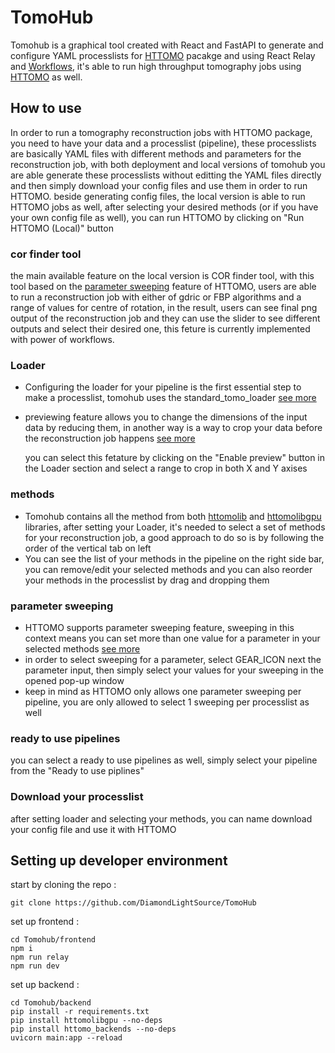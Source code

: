 # TomoHub 
Tomohub is a graphical tool created with React and FastAPI to generate and configure YAML processlists for [HTTOMO](https://diamondlightsource.github.io/httomo/index.html) pacakge and using React Relay and [Workflows](https://github.com/DiamondLightSource/workflows), it's able to run high throughput tomography jobs using [HTTOMO](https://diamondlightsource.github.io/httomo/index.html) as well.

## How to use
In order to run a tomography reconstruction jobs with HTTOMO package, you need to have your data and a processlist (pipeline), these processlists are
basically YAML files with different methods and parameters for the reconstruction job, with both deployment and local versions of tomohub you are able generate these processlists without editting the YAML files directly and then simply download your config files and use them in order to run HTTOMO.
beside generating config files, the local version is able to run HTTOMO jobs as well, after selecting your desired methods (or if you have your own config file as well), you can run HTTOMO by clicking on "Run HTTOMO (Local)" button 
### cor finder tool
the main available feature on the local version is COR finder tool, with this tool based on the [parameter sweeping](#parameter-sweeping) feature of HTTOMO, users are able to run a reconstruction job with either of gdric or FBP algorithms and a range of values for centre of rotation, in the result, users can see final png output of the reconstruction job and they can use the slider to see different outputs and select their desired one, this feture is currently implemented with power of workflows.
### Loader
- Configuring the loader for your pipeline is the first essential step to make a processlist, tomohub uses the standard_tomo_loader [see more](https://diamondlightsource.github.io/httomo/reference/loaders.html)
- previewing feature allows you to change the dimensions of the input data by reducing them, in another way is a way to crop your data before the reconstruction job happens [see more](https://diamondlightsource.github.io/httomo/howto/httomo_features/previewing.html)
  
  you can select this fetature by clicking on the "Enable preview" button in the Loader section and select a range to crop in both X and Y axises 
### methods
- Tomohub contains all the method from both [httomolib](https://github.com/DiamondLightSource/httomolib) and [httomolibgpu](https://github.com/DiamondLightSource/httomolibgpu) libraries, after setting your Loader, it's needed to select a set of methods for your reconstruction job, a good approach to do so is by following the order of the vertical tab on left 
- You can see the list of your methods in the pipeline on the right side bar, you can remove/edit your selected methods and you can also reorder your methods in the processlist by drag and dropping them
### parameter sweeping 
- HTTOMO supports parameter sweeping feature, sweeping in this context means you can set more than one value for a parameter in your selected methods [see more](https://diamondlightsource.github.io/httomo/howto/httomo_features/parameter_sweeping.html)
- in order to select sweeping for a parameter, select GEAR_ICON next the parameter input, then simply select your values for your sweeping in the opened pop-up window
- keep in mind as HTTOMO only allows one parameter sweeping per pipeline, you are only allowed to select 1 sweeping per processlist as well
### ready to use pipelines
you can select a ready to use pipelines as well, simply select your pipeline from the "Ready to use piplines"
### Download your processlist
after setting loader and selecting your methods, you can name download your config file and use it with HTTOMO

## Setting up developer environment
start by cloning the repo :
```
git clone https://github.com/DiamondLightSource/TomoHub
```
set up frontend :
```
cd Tomohub/frontend
npm i
npm run relay
npm run dev
```

set up backend :
```
cd Tomohub/backend
pip install -r requirements.txt
pip install httomolibgpu --no-deps
pip install httomo_backends --no-deps
uvicorn main:app --reload
```
